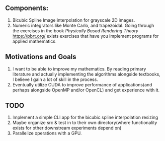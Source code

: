 ## Components:
1) Bicubic Spline Image interpolation for grayscale 2D images. 
2) Numeric integrators like Monte Carlo, and trapezoidal.
Going through the exercises in the book _Physically Based Rendering Theory_
https://pbrt.org/ exists exercises that have you implement programs for applied mathematics.

## Motivations and Goals
1) I want to be able to improve my mathematics. By reading primary literature and actually implementing the algorithms alongside textbooks,  I believe I gain a lot of skill in the process.
2) Eventually utilize CUDA to improve performance of applications(and perhaps alongside OpenMP and/or OpenCL) and get experience with it.

## TODO
1) Implement a simple CLI app for the bicubic spline interpolation resizing
2) Maybe organize src & test in to their own directory(where functionality exists for other
downstream experiments depend on)
3) Parallelize operations with a GPU.